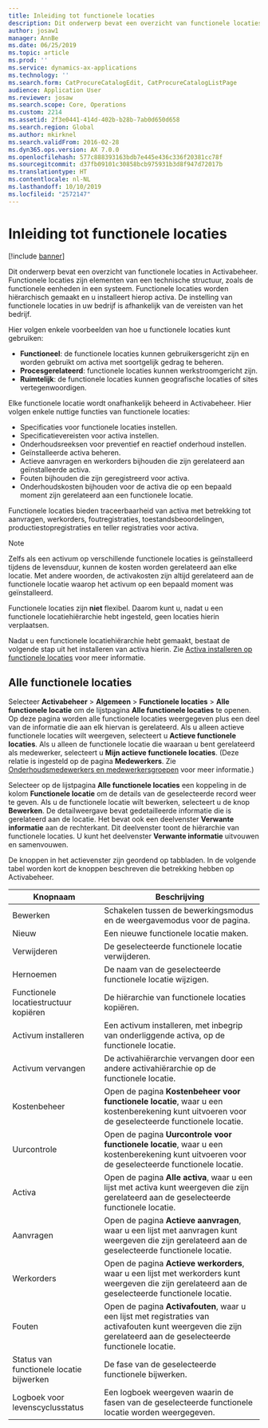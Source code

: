 ```yaml
---
title: Inleiding tot functionele locaties
description: Dit onderwerp bevat een overzicht van functionele locaties in Activabeheer.
author: josaw1
manager: AnnBe
ms.date: 06/25/2019
ms.topic: article
ms.prod: ''
ms.service: dynamics-ax-applications
ms.technology: ''
ms.search.form: CatProcureCatalogEdit, CatProcureCatalogListPage
audience: Application User
ms.reviewer: josaw
ms.search.scope: Core, Operations
ms.custom: 2214
ms.assetid: 2f3e0441-414d-402b-b28b-7ab0d650d658
ms.search.region: Global
ms.author: mkirknel
ms.search.validFrom: 2016-02-28
ms.dyn365.ops.version: AX 7.0.0
ms.openlocfilehash: 577c888393163bdb7e445e436c336f20381cc78f
ms.sourcegitcommit: d37fb09101c30858bcb975931b3d8f947d72017b
ms.translationtype: HT
ms.contentlocale: nl-NL
ms.lasthandoff: 10/10/2019
ms.locfileid: "2572147"
---
```

# <a name="introduction-to-functional-locations"></a>Inleiding tot functionele locaties

[!include [banner](../../includes/banner.md)]

 

Dit onderwerp bevat een overzicht van functionele locaties in Activabeheer. Functionele locaties zijn elementen van een technische structuur, zoals de functionele eenheden in een systeem. Functionele locaties worden hiërarchisch gemaakt en u installeert hierop activa. De instelling van functionele locaties in uw bedrijf is afhankelijk van de vereisten van het bedrijf.

Hier volgen enkele voorbeelden van hoe u functionele locaties kunt gebruiken:

- **Functioneel**: de functionele locaties kunnen gebruikersgericht zijn en worden gebruikt om activa met soortgelijk gedrag te beheren.
- **Procesgerelateerd**: functionele locaties kunnen werkstroomgericht zijn.
- **Ruimtelijk**: de functionele locaties kunnen geografische locaties of sites vertegenwoordigen.

Elke functionele locatie wordt onafhankelijk beheerd in Activabeheer. Hier volgen enkele nuttige functies van functionele locaties:

- Specificaties voor functionele locaties instellen.
- Specificatievereisten voor activa instellen.
- Onderhoudsreeksen voor preventief en reactief onderhoud instellen.
- Geïnstalleerde activa beheren.
- Actieve aanvragen en werkorders bijhouden die zijn gerelateerd aan geïnstalleerde activa.
- Fouten bijhouden die zijn geregistreerd voor activa.
- Onderhoudskosten bijhouden voor de activa die op een bepaald moment zijn gerelateerd aan een functionele locatie.

Functionele locaties bieden traceerbaarheid van activa met betrekking tot aanvragen, werkorders, foutregistraties, toestandsbeoordelingen, productiestopregistraties en teller registraties voor activa.

> [!NOTE]
> Zelfs als een activum op verschillende functionele locaties is geïnstalleerd tijdens de levensduur, kunnen de kosten worden gerelateerd aan elke locatie. Met andere woorden, de activakosten zijn altijd gerelateerd aan de functionele locatie waarop het activum op een bepaald moment was geïnstalleerd.

Functionele locaties zijn **niet** flexibel. Daarom kunt u, nadat u een functionele locatiehiërarchie hebt ingesteld, geen locaties hierin verplaatsen. 

Nadat u een functionele locatiehiërarchie hebt gemaakt, bestaat de volgende stap uit het installeren van activa hierin. Zie [Activa installeren op functionele locaties](../functional-locations/install-objects-on-functional-locations.md) voor meer informatie.

## <a name="all-functional-locations"></a>Alle functionele locaties

Selecteer **Activabeheer** \> **Algemeen** \> **Functionele locaties** \> **Alle functionele locatie** om de lijstpagina **Alle functionele locaties** te openen. Op deze pagina worden alle functionele locaties weergegeven plus een deel van de informatie die aan elk hiervan is gerelateerd. Als u alleen actieve functionele locaties wilt weergeven, selecteert u **Actieve functionele locaties**. Als u alleen de functionele locatie die waaraan u bent gerelateerd als medewerker, selecteert u **Mijn actieve functionele locaties**. (Deze relatie is ingesteld op de pagina **Medewerkers**. Zie [Onderhoudsmedewerkers en medewerkersgroepen](../setup-for-objects/workers-and-worker-groups.md) voor meer informatie.)

Selecteer op de lijstpagina **Alle functionele locaties** een koppeling in de kolom **Functionele locatie** om de details van de geselecteerde record weer te geven. Als u de functionele locatie wilt bewerken, selecteert u de knop **Bewerken**. De detailweergave bevat gedetailleerde informatie die is gerelateerd aan de locatie. Het bevat ook een deelvenster **Verwante informatie** aan de rechterkant. Dit deelvenster toont de hiërarchie van functionele locaties. U kunt het deelvenster **Verwante informatie** uitvouwen en samenvouwen.

De knoppen in het actievenster zijn geordend op tabbladen. In de volgende tabel worden kort de knoppen beschreven die betrekking hebben op Activabeheer.

| Knopnaam                         | Beschrijving                                                                                                                                  |
|-------------------------------------|----------------------------------------------------------------------------------------------------------------------------------------------|
| Bewerken                                | Schakelen tussen de bewerkingsmodus en de weergavemodus voor de pagina.                                                                                         |
| Nieuw                                 | Een nieuwe functionele locatie maken.                                                                                                            |
| Verwijderen                              | De geselecteerde functionele locatie verwijderen.                                                                                                     |
| Hernoemen                              | De naam van de geselecteerde functionele locatie wijzigen.                                                                                                     |
| Functionele locatiestructuur kopiëren  | De hiërarchie van functionele locaties kopiëren.                                                                                                      |
| Activum installeren                       | Een activum installeren, met inbegrip van onderliggende activa, op de functionele locatie.                                                                        |
| Activum vervangen                       | De activahiërarchie vervangen door een andere activahiërarchie op de functionele locatie.                                                         |
| Kostenbeheer                        | Open de pagina **Kostenbeheer voor functionele locatie**, waar u een kostenberekening kunt uitvoeren voor de geselecteerde functionele locatie.                |
| Uurcontrole                        | Open de pagina **Uurcontrole voor functionele locatie**, waar u een kostenberekening kunt uitvoeren voor de geselecteerde functionele locatie.                |
| Activa                              | Open de pagina **Alle activa**, waar u een lijst met activa kunt weergeven die zijn gerelateerd aan de geselecteerde functionele locatie.                      |
| Aanvragen                            | Open de pagina **Actieve aanvragen**, waar u een lijst met aanvragen kunt weergeven die zijn gerelateerd aan de geselecteerde functionele locatie.               |
| Werkorders                         | Open de pagina **Actieve werkorders**, waar u een lijst met werkorders kunt weergeven die zijn gerelateerd aan de geselecteerde functionele locatie.         |
| Fouten                              | Open de pagina **Activafouten**, waar u een lijst met registraties van activafouten kunt weergeven die zijn gerelateerd aan de geselecteerde functionele locatie. |
| Status van functionele locatie bijwerken    | De fase van de geselecteerde functionele bijwerken.                                                                                        |
| Logboek voor levenscyclusstatus                 | Een logboek weergeven waarin de fasen van de geselecteerde functionele locatie worden weergegeven.                                                                        |
